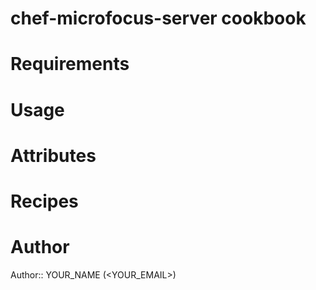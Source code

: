 # chef-microfocus-server cookbook

# Requirements

# Usage

# Attributes

# Recipes

# Author

Author:: YOUR_NAME (<YOUR_EMAIL>)
